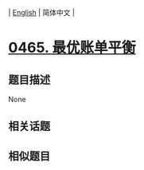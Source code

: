 
| [English](README_EN.md) | 简体中文 |
# [0465. 最优账单平衡](https://leetcode-cn.com/problems/optimal-account-balancing/)
## 题目描述
None
## 相关话题

## 相似题目


